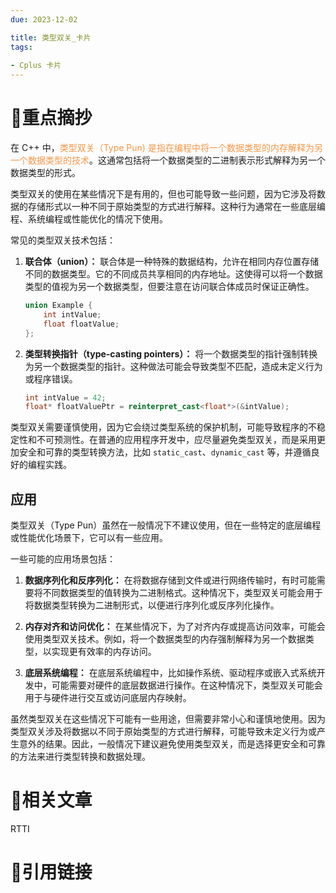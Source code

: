 ```yaml
---
due: 2023-12-02 

title: 类型双关_卡片
tags:
 
- Cplus 卡片
---
```

# 🍎重点摘抄
在 C++ 中，<font color="#f79646">类型双关（Type Pun) 是指在编程中将一个数据类型的内存解释为另一个数据类型的技术</font>。这通常包括将一个数据类型的二进制表示形式解释为另一个数据类型的形式。

类型双关的使用在某些情况下是有用的，但也可能导致一些问题，因为它涉及将数据的存储形式以一种不同于原始类型的方式进行解释。这种行为通常在一些底层编程、系统编程或性能优化的情况下使用。

常见的类型双关技术包括：

1. **联合体（union）：** 联合体是一种特殊的数据结构，允许在相同内存位置存储不同的数据类型。它的不同成员共享相同的内存地址。这使得可以将一个数据类型的值视为另一个数据类型，但要注意在访问联合体成员时保证正确性。

   ```cpp
   union Example {
       int intValue;
       float floatValue;
   };
   ```

2. **类型转换指针（type-casting pointers）：** 将一个数据类型的指针强制转换为另一个数据类型的指针。这种做法可能会导致类型不匹配，造成未定义行为或程序错误。

   ```cpp
   int intValue = 42;
   float* floatValuePtr = reinterpret_cast<float*>(&intValue);
   ```

类型双关需要谨慎使用，因为它会绕过类型系统的保护机制，可能导致程序的不稳定性和不可预测性。在普通的应用程序开发中，应尽量避免类型双关，而是采用更加安全和可靠的类型转换方法，比如 `static_cast`、`dynamic_cast` 等，并遵循良好的编程实践。



## 应用
类型双关（Type Pun）虽然在一般情况下不建议使用，但在一些特定的底层编程或性能优化场景下，它可以有一些应用。

一些可能的应用场景包括：

1. **数据序列化和反序列化：** 在将数据存储到文件或进行网络传输时，有时可能需要将不同数据类型的值转换为二进制格式。这种情况下，类型双关可能会用于将数据类型转换为二进制形式，以便进行序列化或反序列化操作。

2. **内存对齐和访问优化：** 在某些情况下，为了对齐内存或提高访问效率，可能会使用类型双关技术。例如，将一个数据类型的内存强制解释为另一个数据类型，以实现更有效率的内存访问。

3. **底层系统编程：** 在底层系统编程中，比如操作系统、驱动程序或嵌入式系统开发中，可能需要对硬件的底层数据进行操作。在这种情况下，类型双关可能会用于与硬件进行交互或访问底层内存映射。

虽然类型双关在这些情况下可能有一些用途，但需要非常小心和谨慎地使用。因为类型双关涉及将数据以不同于原始类型的方式进行解释，可能导致未定义行为或产生意外的结果。因此，一般情况下建议避免使用类型双关，而是选择更安全和可靠的方法来进行类型转换和数据处理。
# 📒相关文章
RTTI



# 🍏引用链接

